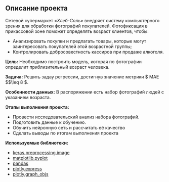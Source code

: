 ## Описание проекта
Сетевой супермаркет *«Хлеб-Соль»* внедряет систему компьютерного зрения для обработки фотографий покупателей. Фотофиксация в прикассовой зоне поможет определять возраст клиентов, чтобы:

* Анализировать покупки и предлагать товары, которые могут заинтересовать покупателей этой возрастной группы;
* Контролировать добросовестность кассиров при продаже алкоголя.

**Цель:** Необходимо построить модель, которая по фотографии определит приблизительный возраст человека.

**Задача:** Решить задау регрессии, достигнув значение метрики $ МАЕ $$\leq 8 $.

**Особенности данных:** В распоряжении есть набор фотографий людей с указанием возраста.

**Этапы выполнения проекта:**
- Провести исследовательский анализ набора фотографий.
- Подготовить данные к обучению.
- Обучить нейронную сеть и рассчитать её качество
- Сделать выводы по итогам выполнения проекта


**Используемые библиотеки:**
- [keras.preprocessing.image](https://keras.io/api/preprocessing/image/)
- [matplotlib.pyplot](https://matplotlib.org/)
- [pandas](https://pandas.pydata.org/)
- [plotly.express](https://plotly.com/python/plotly-express/)
- [plotly.graph_objs](https://plotly.com/python/graph-objects/)
